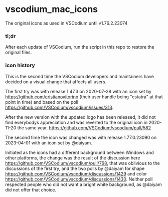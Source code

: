 # vscodium_mac_icons

The original icons as used in VSCodium until v1.76.2.23074


### tl;dr
After each update of VSCodium, run the script in this repo to restore the original files.


### icon history

This is the second time the VSCodium developers and maintainers have decided on a visual change that affects all users.

The first try was with release 1.47.3 on 2020-07-28 with an icon set by https://github.com/cristianovitorino (their user handle being "estatra" at that point in time) and based on the poll https://github.com/VSCodium/vscodium/issues/313.

After the new version with the updated logo has been released, it did not find everybodys appreciation and was reverted to the original icon in 2020-11-20 the same year. https://github.com/VSCodium/vscodium/pull/582



The second time the icon was changed was with release 1.77.0.23090 on 2023-04-01 with an icon set by @daiyam.

Initiated as the icons had a different background between Windows and other platforms, the change was the result of the discussion here https://github.com/VSCodium/vscodium/pull/768, that was oblivious to the discussions of the first try, and the two polls by @daiyam for shape https://github.com/VSCodium/vscodium/discussions/1429 and color https://github.com/VSCodium/vscodium/discussions/1430. Neither poll respected people who did not want a bright white background, as @daiyam did not offer that choice.
